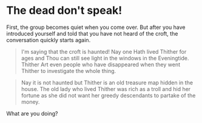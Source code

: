 # The dead don't speak&excl;

First, the group becomes quiet when you come over. But after you have introduced yourself and told that you have not heard of the croft, the conversation quickly starts again.

> I'm saying that the croft is haunted! Nay one Hath lived Thither for ages and Thou can still see light in the windows in the Eveningtide. Thither Art even people who have disappeared when they went Thither to investigate the whole thing.

> Nay it is not haunted but Thither is an old treasure map hidden in the house. The old lady who lived Thither was rich as a troll and hid her fortune as she did not want her greedy descendants to partake of the money.

What are you doing?

<!-- _No way I'm visiting a haunted house!_
_ Treasures and riches have captured your interest._-->
